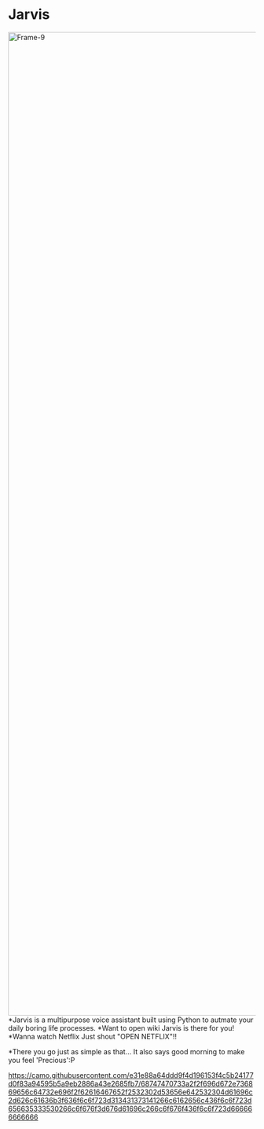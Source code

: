 # Jarvis
<a href="https://youtu.be/mYt7NwunB7o"><img src="https://miro.medium.com/max/3840/1*9IcqVZ48A0tQba1-F_yIpg.jpeg" alt="Frame-9" border="0" width = "2000"></a>
*Jarvis is a multipurpose voice assistant built using Python to autmate your daily boring life processes.
*Want to open wiki Jarvis is there for you!
*Wanna watch Netflix Just shout "OPEN NETFLIX"!!

*There you go just as simple as that...
It also says good morning to make you feel 'Precious':P

https://camo.githubusercontent.com/e31e88a64ddd9f4d196153f4c5b24177d0f83a94595b5a9eb2886a43e2685fb7/68747470733a2f2f696d672e736869656c64732e696f2f62616467652f2532302d53656e642532304d61696c2d626c61636b3f636f6c6f723d313431373141266c6162656c436f6c6f723d656635333530266c6f676f3d676d61696c266c6f676f436f6c6f723d666666666666
